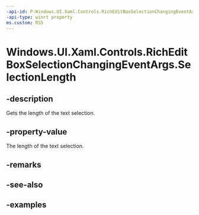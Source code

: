 ```yaml
---
-api-id: P:Windows.UI.Xaml.Controls.RichEditBoxSelectionChangingEventArgs.SelectionLength
-api-type: winrt property
ms.custom: RS5
---
```


<!-- Property syntax.
public int SelectionLength { get; }
-->

# Windows.UI.Xaml.Controls.RichEditBoxSelectionChangingEventArgs.SelectionLength

## -description

Gets the length of the text selection.



## -property-value

The length of the text selection.

## -remarks

## -see-also

## -examples

